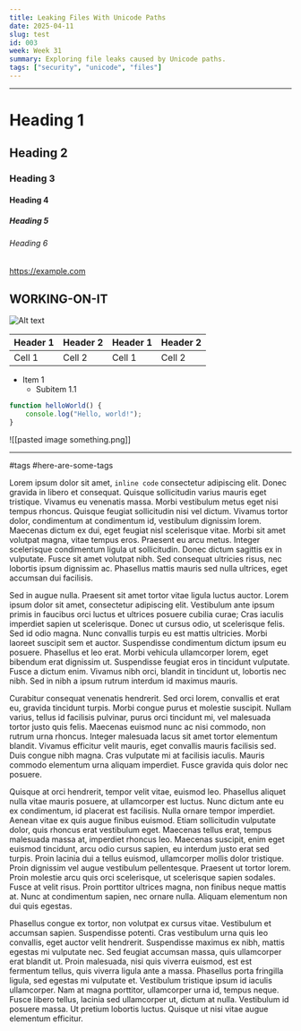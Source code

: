 ```yaml
---
title: Leaking Files With Unicode Paths
date: 2025-04-11
slug: test
id: 003
week: Week 31
summary: Exploring file leaks caused by Unicode paths.
tags: ["security", "unicode", "files"]
---
```


___

# Heading 1

## Heading 2

### Heading 3

#### Heading 4

##### Heading 5

###### Heading 6

<https://example.com>

## WORKING-ON-IT

![Alt text](https://example.com/image.png)

| Header 1 | Header 2 | Header 1 | Header 2 |
|----------|----------|----------|----------|
| Cell 1   | Cell 2   | Cell 1   | Cell 2   |

- Item 1
    - Subitem 1.1

```javascript
function helloWorld() {
    console.log("Hello, world!");
}
```

![[pasted image something.png]]
___
#tags #here-are-some-tags

Lorem ipsum dolor sit amet, `inline code` consectetur adipiscing elit. Donec gravida in libero et consequat. Quisque sollicitudin varius mauris eget tristique. Vivamus eu venenatis massa. Morbi vestibulum metus eget nisi tempus rhoncus. Quisque feugiat sollicitudin nisi vel dictum. Vivamus tortor dolor, condimentum at condimentum id, vestibulum dignissim lorem. Maecenas dictum ex dui, eget feugiat nisl scelerisque vitae. Morbi sit amet volutpat magna, vitae tempus eros. Praesent eu arcu metus. Integer scelerisque condimentum ligula ut sollicitudin. Donec dictum sagittis ex in vulputate. Fusce sit amet volutpat nibh. Sed consequat ultricies risus, nec lobortis ipsum dignissim ac. Phasellus mattis mauris sed nulla ultrices, eget accumsan dui facilisis.

Sed in augue nulla. Praesent sit amet tortor vitae ligula luctus auctor. Lorem ipsum dolor sit amet, consectetur adipiscing elit. Vestibulum ante ipsum primis in faucibus orci luctus et ultrices posuere cubilia curae; Cras iaculis imperdiet sapien ut scelerisque. Donec ut cursus odio, ut scelerisque felis. Sed id odio magna. Nunc convallis turpis eu est mattis ultricies. Morbi laoreet suscipit sem et auctor. Suspendisse condimentum dictum ipsum eu posuere. Phasellus et leo erat. Morbi vehicula ullamcorper lorem, eget bibendum erat dignissim ut. Suspendisse feugiat eros in tincidunt vulputate. Fusce a dictum enim. Vivamus nibh orci, blandit in tincidunt ut, lobortis nec nibh. Sed in nibh a ipsum rutrum interdum id maximus mauris.

Curabitur consequat venenatis hendrerit. Sed orci lorem, convallis et erat eu, gravida tincidunt turpis. Morbi congue purus et molestie suscipit. Nullam varius, tellus id facilisis pulvinar, purus orci tincidunt mi, vel malesuada tortor justo quis felis. Maecenas euismod nunc ac nisi commodo, non rutrum urna rhoncus. Integer malesuada lacus sit amet tortor elementum blandit. Vivamus efficitur velit mauris, eget convallis mauris facilisis sed. Duis congue nibh magna. Cras vulputate mi at facilisis iaculis. Mauris commodo elementum urna aliquam imperdiet. Fusce gravida quis dolor nec posuere.

Quisque at orci hendrerit, tempor velit vitae, euismod leo. Phasellus aliquet nulla vitae mauris posuere, at ullamcorper est luctus. Nunc dictum ante eu ex condimentum, id placerat est facilisis. Nulla ornare tempor imperdiet. Aenean vitae ex quis augue finibus euismod. Etiam sollicitudin vulputate dolor, quis rhoncus erat vestibulum eget. Maecenas tellus erat, tempus malesuada massa at, imperdiet rhoncus leo. Maecenas suscipit, enim eget euismod tincidunt, arcu odio cursus sapien, eu interdum justo erat sed turpis. Proin lacinia dui a tellus euismod, ullamcorper mollis dolor tristique. Proin dignissim vel augue vestibulum pellentesque. Praesent ut tortor lorem. Proin molestie arcu quis orci scelerisque, ut scelerisque sapien sodales. Fusce at velit risus. Proin porttitor ultrices magna, non finibus neque mattis at. Nunc at condimentum sapien, nec ornare nulla. Aliquam elementum non dui quis egestas.

Phasellus congue ex tortor, non volutpat ex cursus vitae. Vestibulum et accumsan sapien. Suspendisse potenti. Cras vestibulum urna quis leo convallis, eget auctor velit hendrerit. Suspendisse maximus ex nibh, mattis egestas mi vulputate nec. Sed feugiat accumsan massa, quis ullamcorper erat blandit ut. Proin malesuada, nisi quis viverra euismod, est est fermentum tellus, quis viverra ligula ante a massa. Phasellus porta fringilla ligula, sed egestas mi vulputate et. Vestibulum tristique ipsum id iaculis ullamcorper. Nam at magna porttitor, ullamcorper urna id, tempus neque. Fusce libero tellus, lacinia sed ullamcorper ut, dictum at nulla. Vestibulum id posuere massa. Ut pretium lobortis luctus. Quisque ut nisi vitae augue elementum efficitur.
